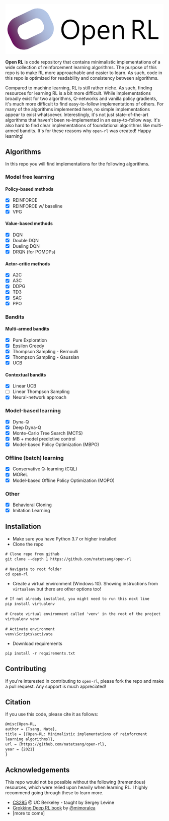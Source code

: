 ![Open-RL Logo](https://github.com/natetsang/open-rl/blob/main/logo.PNG)

__Open RL__ is code repository that contains minimalistic implementations of a wide collection of reinforcement
learning algorithms. The purpose of this repo is to make RL more approachable and easier to learn. 
As such, code in this repo is optimized for readability and consistency between algorithms. 

Compared to machine learning, RL is still rather niche. As such, finding resources for learning
RL is a bit more difficult. While implementations broadly exist for two algorithms, Q-networks and vanilla policy gradients, 
it's much more difficult to find easy-to-follow implementations of others. 
For many of the algorithms implemented here, no simple implementations appear to exist whatsoever. 
Interestingly, it's not just state-of-the-art algorithms that haven't been re-implemented in an easy-to-follow way. 
It's also hard to find clear implementations of foundational algorithms like multi-armed bandits. 
It's for these reasons why `open-rl` was created! Happy learning!

## Algorithms
In this repo you will find implementations for the following algorithms.  

### Model free learning
#### Policy-based methods
- [x] REINFORCE
- [x] REINFORCE w/ baseline
- [x] VPG

#### Value-based methods
- [x] DQN
- [x] Double DQN
- [x] Dueling DQN 
- [x] DRQN (for POMDPs)

#### Actor-critic methods
- [x] A2C
- [x] A3C
- [x] DDPG
- [x] TD3
- [x] SAC
- [x] PPO

### Bandits
#### Multi-armed bandits
- [x] Pure Exploration
- [x] Epsilon Greedy
- [x] Thompson Sampling - Bernoulli
- [x] Thompson Sampling - Gaussian
- [x] UCB

#### Contextual bandits
- [x] Linear UCB
- [ ] Linear Thompson Sampling 
- [x] Neural-network approach

### Model-based learning
- [x] Dyna-Q
- [x] Deep Dyna-Q
- [x] Monte-Carlo Tree Search (MCTS)
- [x] MB + model predictive control
- [x] Model-based Policy Optimization (MBPO)

### Offline (batch) learning
- [x] Conservative Q-learning (CQL)
- [x] MOReL
- [x] Model-based Offline Policy Optimization (MOPO)

### Other
- [x] Behavioral Cloning
- [x] Imitation Learning

## Installation
- Make sure you have Python 3.7 or higher installed
- Clone the repo
```
# Clone repo from github
git clone --depth 1 https://github.com/natetsang/open-rl

# Navigate to root folder
cd open-rl
```
- Create a virtual environment (Windows 10). Showing instructions from `virtualenv` but there are other options too!
```
# If not already installed, you might need to run this next line
pip install virtualenv 

# Create virtual environment called 'venv' in the root of the project
virtualenv venv

# Activate environment
venv\Scripts\activate
```
- Download requirements
```
pip install -r requirements.txt
```

## Contributing
If you're interested in contributing to `open-rl`, please fork the repo and make a pull request. Any support
is much appreciated!

## Citation
If you use this code, please cite it as follows:
```
@misc{Open-RL,
author = {Tsang, Nate},
title = {{Open-RL: Minimalistic implementations of reinforcment learning algorithms}},
url = {https://github.com/natetsang/open-rl},
year = {2021}
}
```

## Acknowledgements
This repo would not be possible without the following (tremendous) resources, which were relied upon heavily when
learning RL. I highly recommend going through these to learn more.
* [CS285](http://rail.eecs.berkeley.edu/deeprlcourse/) @ UC Berkeley - taught by Sergey Levine
* [Grokking Deep RL book](https://www.manning.com/books/grokking-deep-reinforcement-learning) by [@mimoralea](https://github.com/mimoralea/gdrl)
* [more to come]

